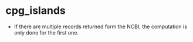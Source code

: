 # cpg_islands


- If there are multiple records returned form the NCBI, the computation is only done for the first one.